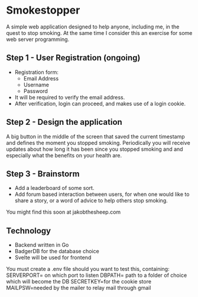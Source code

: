 # Smokestopper

A simple web application designed to help anyone, including me, in the quest to stop smoking. At the same time I consider this an exercise for some web server programming.

## Step 1 - User Registration (ongoing)

-   Registration form:
    -   Email Address
    -   Username
    -   Password
-   It will be required to verify the email address.
-   After verification, login can proceed, and makes use of a login cookie.

## Step 2 - Design the application
A big button in the middle of the screen that saved the current timestamp and defines the moment you stopped smoking.
Periodically you will receive updates about how long it has been since you stopped smoking and and especially what the benefits on your health are.

## Step 3 - Brainstorm
- Add a leaderboard of some sort.
- Add forum based interaction between users, for when one would like to share a story, or a word of advice to help others stop smoking.

You might find this soon at jakobthesheep.com

## Technology

- Backend written in Go
- BadgerDB for the database choice
- Svelte will be used for frontend

You must create a .env file should you want to test this, containing:
SERVERPORT= on which port to listen
DBPATH= path to a folder of choice which will become the DB
SECRETKEY=for the cookie store
MAILPSW=needed by the mailer to relay mail through gmail